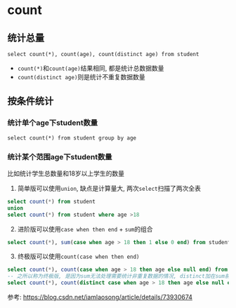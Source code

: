 # count

## 统计总量
`select count(*), count(age), count(distinct age) from student`
- `count(*)`和`count(age)`结果相同, 都是统计总数据数量
- `count(distinct age)`则是统计不重复数据数量

## 按条件统计

### 统计单个age下student数量
`select count(*) from student group by age`

### 统计某个范围age下student数量
比如统计学生总数量和18岁以上学生的数量
1. 简单版可以使用`union`, 缺点是计算量大, 两次`select`扫描了两次全表
```sql
select count(*) from student
union
select count(*) from student where age >18
```

2. 进阶版可以使用`case when then end` + `sum`的组合
```sql
select count(*), sum(case when age > 18 then 1 else 0 end) from student
```

3. 终极版可以使用`count(case when then end)`
```sql
select count(*), count(case when age > 18 then age else null end) from student
-- 之所以称为终极版, 是因为sum无法处理需要统计非重复数据的情况, distinct加在sum前, 会将所有的1去重
select count(*), count(distinct case when age > 18 then age else null end) from student
```


参考:
https://blog.csdn.net/iamlaosong/article/details/73930674




